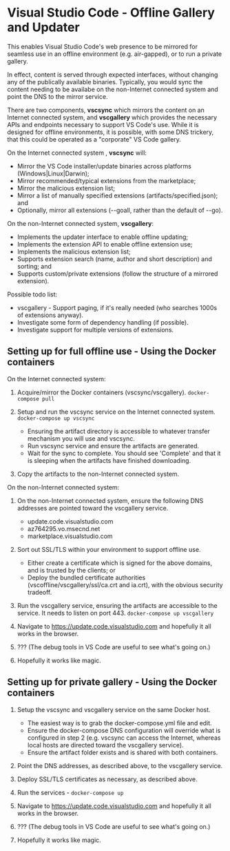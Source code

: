 # Visual Studio Code - Offline Gallery and Updater

This enables Visual Studio Code's web presence to be mirrored for seamless use in an offline environment (e.g. air-gapped), or to run a private gallery.

In effect, content is served through expected interfaces, without changing any of the publically available binaries. Typically, you would sync the content needing to be availabe on the non-Internet connected system and point the DNS to the mirror service. 

There are two components, **vscsync** which mirrors the content on an Internet connected system, and **vscgallery** which provides the necessary APIs and endpoints necessary to support VS Code's use. While it is designed for offline environments, it is possible, with some DNS trickery, that this could be operated as a "corporate" VS Code gallery.

On the Internet connected system , **vscsync** will:
* Mirror the VS Code installer/update binaries across platforms (Windows|Linux|Darwin);
* Mirror recommended/typical extensions from the marketplace;
* Mirror the malicious extension list; 
* Mirror a list of manually specified extensions (artifacts/specified.json); and
* Optionally, mirror all extensions (--goall, rather than the default of --go).

On the non-Internet connected system, **vscgallery**:
* Implements the updater interface to enable offline updating;
* Implements the extension API to enable offline extension use;
* Implements the malicious extension list; 
* Supports extension search (name, author and short description) and sorting; and
* Supports custom/private extensions (follow the structure of a mirrored extension).

Possible todo list:
* vscgallery - Support paging, if it's really needed (who searches 1000s of extensions anyway).
* Investigate some form of dependency handling (if possible).
* Investigate support for multiple versions of extensions.


## Setting up for full offline use - Using the Docker containers

On the Internet connected system:

1. Acquire/mirror the Docker containers (vscsync/vscgallery). `docker-compose pull`

2. Setup and run the vscsync service on the Internet connected system. `docker-compose up vscsync`
    * Ensuring the artifact directory is accessible to whatever transfer mechanism you will use and vscsync.
    * Run vscsync service and ensure the artifacts are generated.
    * Wait for the sync to complete. You should see 'Complete' and that it is sleeping when the artifacts have finished downloading.

4. Copy the artifacts to the non-Internet connected system.

On the non-Internet connected system:
1. On the non-Internet connected system, ensure the following DNS addresses are pointed toward the vscgallery service.
    * update.code.visualstudio.com
    * az764295.vo.msecnd.net
    * marketplace.visualstudio.com

2. Sort out SSL/TLS within your environment to support offline use. 
    * Either create a certificate which is signed for the above domains, and is trusted by the clients; or
    * Deploy the bundled certificate authorities (vscoffline/vscgallery/ssl/ca.crt and ia.crt), with the obvious security tradeoff.    

3. Run the vscgallery service, ensuring the artifacts are accessible to the service. It needs to listen on port 443. `docker-compose up vscgallery`

4. Navigate to https://update.code.visualstudio.com and hopefully it all works in the browser.

5. ??? (The debug tools in VS Code are useful to see what's going on.)

6. Hopefully it works like magic.


## Setting up for private gallery - Using the Docker containers

1. Setup the vscsync and vscgallery service on the same Docker host.
    * The easiest way is to grab the docker-compose.yml file and edit. 
    * Ensure the docker-compose DNS configuration will override what is configured in step 2 (e.g. vscsync can access the Internet, whereas local hosts are directed toward the vscgallery service).
    * Ensure the artifact folder exists and is shared with both containers.

2. Point the DNS addresses, as described above, to the vscgallery service.

3. Deploy SSL/TLS certificates as necessary, as described above.

4. Run the services - `docker-compose up`

5. Navigate to https://update.code.visualstudio.com and hopefully it all works in the browser.

6. ??? (The debug tools in VS Code are useful to see what's going on.)

7. Hopefully it works like magic.
